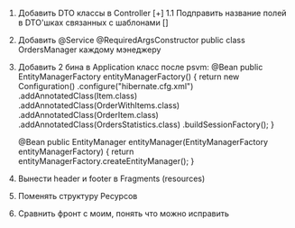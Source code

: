 1. Добавить DTO классы в Controller [+]
    1.1 Подправить название полей в DTO'шках связанных с шаблонами []

2. Добавить @Service
@RequiredArgsConstructor
public class OrdersManager каждому мэнеджеру

3. Добавить 2 бина в Application класс после psvm:
    @Bean
    public EntityManagerFactory entityManagerFactory() {
        return new Configuration()
                .configure("hibernate.cfg.xml")
                .addAnnotatedClass(Item.class)
                .addAnnotatedClass(OrderWithItems.class)
                .addAnnotatedClass(OrderItem.class)
                .addAnnotatedClass(OrdersStatistics.class)
                .buildSessionFactory();
    }

    @Bean
    public EntityManager entityManager(EntityManagerFactory entityManagerFactory) {
        return entityManagerFactory.createEntityManager();
    }

4. Вынести header и footer в Fragments (resources)

5. Поменять структуру Ресурсов

6. Сравнить фронт с моим, понять что можно исправить
